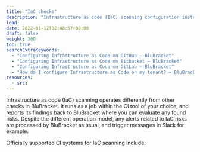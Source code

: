 ```yaml
---
title: "IaC checks"
description: "Infrastructure as code (IaC) scanning configuration instructions"
lead: 
date: 2022-01-12T02:48:57+00:00
draft: false
weight: 300
toc: true
searchExtraKeywords:
  - "Configuring Infrastructure as Code on GitHub – BluBracket"
  - "Configuring Infrastructure as Code on Bitbucket – BluBracket"
  - "Configuring Infrastructure as Code on GitLab – BluBracket"
  - "How do I configure Infrastructure as Code on my tenant? – BluBracket"
resources:
  - src:
---
```


Infrastructure as code (IaC) scanning operates differently from other checks in BluBracket. It runs as a job within the CI tool of your choice, and reports its findings back to BluBracket where you can evaluate any found risks. Despite the different operation model, any alerts related to IaC risks are processed by BluBracket as usual, and trigger messages in Slack for example.

Officially supported CI systems for IaC scanning include:
